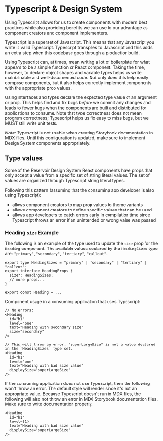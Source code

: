 # Typescript & Design System

Using Typescript allows for us to create components with modern best practices while also providing benefits we can use to our advantage as component creators and component implementers.

Typescript is a superset of Javascript. This means that any Javascript you write is valid Typescript. Typescript transpiles to Javascript and this adds an extra step when this codebase goes through a production build.

Using Typescript can, at times, mean writing a lot of boilerplate for what appears to be a simple function or React component. Taking the time, however, to declare object shapes and variable types helps us write maintainable and well-documented code. Not only does this help easily compose components, but it also helps correctly implement components with the appropriate prop values.

Using interfaces and types declare the expected type value of an argument or prop. This helps find and fix bugs _before_ we commit any changes and leads to fewer bugs when the components are built and distributed for applications to consume. Note that type correctness does not mean program correctness; Typescript helps us fix easy to miss bugs, but we MUST still write unit tests.

_Note_: Typescript is not usable when creating Storybook documentation in MDX files. Until this configuration is updated, make sure to implement Design System components appropriately.

## Type values

Some of the Reservoir Design System React components have props that only accept a value from a specific set of string literal values. The set of values are organized through Typescript string literal types.

Following this pattern (assuming that the consuming app developer is also using Typescript):

- allows component creators to map prop values to theme variants
- allows component creators to define specific values that can be used
- allows app developers to catch errors early in compilation time since Typescript throws an error if an unintended or wrong value was passed

### Heading `size` Example

The following is an example of the type used to update the `size` prop for the `Heading` component. The available values declared by the `HeadingSizes` type are: `"primary"`, `"secondary"`, `"tertiary"`, `"callout"`.

```tsx
export type HeadingSizes = "primary" | "secondary" | "tertiary" | "callout";
export interface HeadingProps {
  size?: HeadingSizes;
  // more props...
}

export const Heading = ...
```

Component usage in a consuming application that uses Typescript:

```tsx
// No errors:
<Heading
  id="h1"
  level="one"
  text="Heading with secondary size"
  size="secondary"
/>

// This will throw an error. "superLargeSize" is not a value declared in the `HeadingSizes` type set.
<Heading
  id="h1"
  level="one"
  text="Heading with bad size value"
  displaySize="superLargeSize"
/>
```

If the consuming application does not use Typescript, then the following won't throw an error. The default style will render since it's not an appropriate value. Because Typescript doesn't run in MDX files, the following will also not throw an error in MDX Storybook documentation files. Make sure to write documentation properly.

```tsx
<Heading
  id="h1"
  level={1}
  text="Heading with bad size value"
  displaySize="superLargeSize"
/>
```
